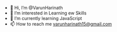 - 👋 Hi, I’m @VarunHarinath
- 👀 I’m interested in Learning ew Skills
- 🌱 I’m currently learning JavaScript
- 📫 How to reach me varunharinath15@gmail.com

<!---
VarunHarinath/VarunHarinath is a ✨ special ✨ repository because its `README.md` (this file) appears on your GitHub profile.
You can click the Preview link to take a look at your changes.
--->
